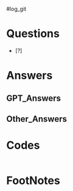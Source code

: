 #log_git 

# Questions

- [?] 


# Answers


## GPT_Answers


## Other_Answers


# Codes

```python

```



# FootNotes